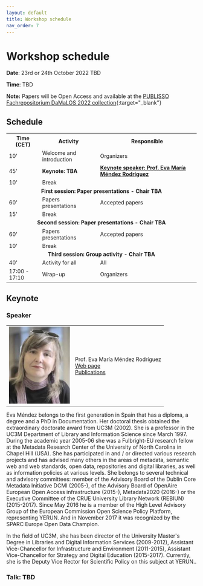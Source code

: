 ```yaml
---
layout: default
title: Workshop schedule
nav_order: 7
---
```


# Workshop schedule

**Date**: 23rd or 24th October 2022 TBD

**Time**: TBD

**Note:** Papers will be Open Access and available at the [PUBLISSO Fachrepositorium DaMaLOS 2022 collection](https://repository.publisso.de/){:target="_blank"}

## Schedule

<table>
<tbody>
<tr align="center">
<th>Time (CET)</th>
<th>Activity</th>
<th>Responsible</th>
</tr>

<tr>
<td>10'</td>
<td>Welcome and introduction</td>
<td>Organizers</td>
</tr>

<tr>
<td>45'</td>
<td><strong>Keynote: TBA</strong></td>
<td><strong><a href="#keynote">Keynote speaker: Prof. Eva María Méndez Rodríguez</a></strong></td>
</tr>

<tr>
<td>10'</td>
<td>Break</td>
<td></td>
</tr>

<tr>
<td colspan="3" align="center"><strong>First session: Paper presentations - Chair TBA</strong></td>
</tr>

<tr>
<td>60'</td>
<td>Papers presentations
<br/>
<span style="font-size: small">

</span>
</td>
<td>Accepted papers</td>
</tr>

<tr>
<td>15'</td>
<td>Break</td>
<td></td>
</tr>

<tr>
<td colspan="3" align="center"><strong>Second session: Paper presentations - Chair TBA</strong></td>
</tr>

<tr>
<td>60'</td>
<td>Papers presentations
<br/>
<span style="font-size: small">

</span>
</td>
<td>Accepted papers</td>
</tr>

<tr>
<td>10'</td>
<td>Break</td>
<td></td>
</tr>

<tr>
<td colspan="3" align="center"><strong>Third session: Group activity - Chair TBA</strong></td>
</tr>

<tr>
<td>40'</td>
<td>Activity for all</td>
<td>All</td>
</tr>

<tr>
<td>17:00 - 17:10</td>
<td>Wrap-up</td>
<td>Organizers</td>
</tr>
</tbody>
</table>

## Keynote

### Speaker

<table><tbody>
<tr>
<td><img src="../img/caraEva.JPG" alt="Prof. Eva María Méndez Rodríguez"></td>
<td>
Prof. Eva María Méndez Rodríguez<br/>
<a href="https://www.uc3m.es/ss/Satellite/UC3MInstitucional/en/Detalle/Organismo_C/1371296356253/1371206549464/Eva_Maria_Mendez_Rodriguez" target="_blank">Web page</a><br/>
<a href="https://orcid.org/0000-0002-5337-4722" target="_blank">Publications</a><br/>
</td>
</tr>
</tbody></table>

Eva Méndez belongs to the first generation in Spain that has a diploma, a degree and a PhD in Documentation. Her doctoral thesis obtained the extraordinary doctorate award from UC3M (2002). She is a professor in the UC3M Department of Library and Information Science since March 1997. During the academic year 2005-06 she was a Fulbright-EU research fellow at the Metadata Research Center of the University of North Carolina in Chapel Hill (USA). She has participated in and / or directed various research projects and has advised many others in the areas of metadata, semantic web and web standards, open data, repositories and digital libraries, as well as information policies at various levels. She belongs to several technical and advisory committees: member of the Advisory Board of the Dublin Core Metadata Initiative DCMI (2005-), of the Advisory Board of OpenAire European Open Access infrastructure (2015-), Metadata2020 (2016-) or the Executive Committee of the CRUE University Library Network (REBIUN) (2015-2017). Since May 2016 he is a member of the High Level Advisory Group of the European Commission Open Science Policy Platform, representing YERUN. And in November 2017 it was recognized by the SPARC Europe Open Data Champion.

In the field of UC3M, she has been director of the University Master's Degree in Libraries and Digital Information Services (2009-2012), Assistant Vice-Chancellor for Infrastructure and Environment (2011-2015), Assistant Vice-Chancellor for Strategy and Digital Education (2015-2017). Currently, she is the Deputy Vice Rector for Scientific Policy on this subject at YERUN..

### Talk: TBD

